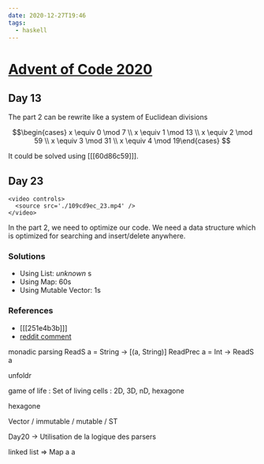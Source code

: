```yaml
---
date: 2020-12-27T19:46
tags:
  - haskell
---
```


# [Advent of Code 2020](https://adventofcode.com/2020)

## Day 13

The part 2 can be rewrite like a system of Euclidean divisions

$$\begin{cases} x \equiv 0 \mod 7 \\ x \equiv 1 \mod 13 \\ x \equiv 2 \mod 59 \\ x \equiv 3 \mod 31 \\ x \equiv 4 \mod 19\end{cases} $$

It could be solved using [[[60d86c59]]].

## Day 23

``` {=html}
<video controls>
  <source src='./109cd9ec_23.mp4' />
</video>
```

In the part 2, we need to optimize our code. We need a data structure which is optimized for searching and insert/delete anywhere.

### Solutions

- Using List: *unknown* s
- Using Map: 60s
- Using Mutable Vector: 1s

### References

- [[[251e4b3b]]]
- [reddit comment](https://www.reddit.com/r/adventofcode/comments/kimluc/2020_day_23_solutions/ggyoh5v/?utm_source=reddit&utm_medium=web2x&context=3)






monadic parsing
    ReadS a = String -> [(a, String)]
    ReadPrec a = Int -> ReadS a

unfoldr

game of life : Set of living cells
             : 2D, 3D, nD, hexagone

hexagone




Vector / immutable / mutable / ST

Day20 -> Utilisation de la logique des parsers

linked list => Map a a

